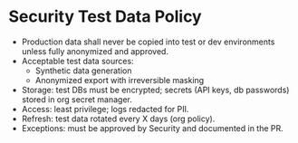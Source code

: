 
# Security Test Data Policy

- Production data shall never be copied into test or dev environments unless fully anonymized and approved.
- Acceptable test data sources:
  - Synthetic data generation
  - Anonymized export with irreversible masking
- Storage: test DBs must be encrypted; secrets (API keys, db passwords) stored in org secret manager.
- Access: least privilege; logs redacted for PII.
- Refresh: test data rotated every X days (org policy).
- Exceptions: must be approved by Security and documented in the PR.

